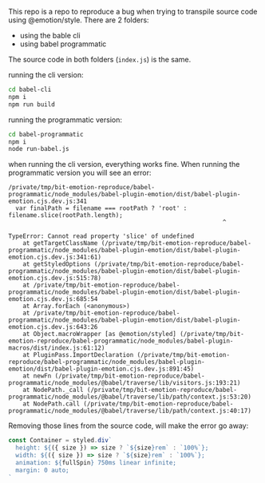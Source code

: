 This repo is a repo to reproduce a bug when trying to transpile source code using @emotion/style.
There are 2 folders:
* using the bable cli
* using babel programmatic

The source code in both folders (`index.js`) is the same.

running the cli version:
```bash
cd babel-cli
npm i
npm run build
```

running the programmatic version:
```bash
cd babel-programmatic
npm i
node run-babel.js
```

when running the cli version, everything works fine.
When running the programmatic version you will see an error:
```
/private/tmp/bit-emotion-reproduce/babel-programmatic/node_modules/babel-plugin-emotion/dist/babel-plugin-emotion.cjs.dev.js:341
  var finalPath = filename === rootPath ? 'root' : filename.slice(rootPath.length);
                                                            ^

TypeError: Cannot read property 'slice' of undefined
    at getTargetClassName (/private/tmp/bit-emotion-reproduce/babel-programmatic/node_modules/babel-plugin-emotion/dist/babel-plugin-emotion.cjs.dev.js:341:61)
    at getStyledOptions (/private/tmp/bit-emotion-reproduce/babel-programmatic/node_modules/babel-plugin-emotion/dist/babel-plugin-emotion.cjs.dev.js:515:78)
    at /private/tmp/bit-emotion-reproduce/babel-programmatic/node_modules/babel-plugin-emotion/dist/babel-plugin-emotion.cjs.dev.js:685:54
    at Array.forEach (<anonymous>)
    at /private/tmp/bit-emotion-reproduce/babel-programmatic/node_modules/babel-plugin-emotion/dist/babel-plugin-emotion.cjs.dev.js:643:26
    at Object.macroWrapper [as @emotion/styled] (/private/tmp/bit-emotion-reproduce/babel-programmatic/node_modules/babel-plugin-macros/dist/index.js:61:12)
    at PluginPass.ImportDeclaration (/private/tmp/bit-emotion-reproduce/babel-programmatic/node_modules/babel-plugin-emotion/dist/babel-plugin-emotion.cjs.dev.js:891:45)
    at newFn (/private/tmp/bit-emotion-reproduce/babel-programmatic/node_modules/@babel/traverse/lib/visitors.js:193:21)
    at NodePath._call (/private/tmp/bit-emotion-reproduce/babel-programmatic/node_modules/@babel/traverse/lib/path/context.js:53:20)
    at NodePath.call (/private/tmp/bit-emotion-reproduce/babel-programmatic/node_modules/@babel/traverse/lib/path/context.js:40:17)
```

Removing those lines from the source code, will make the error go away:
```js
const Container = styled.div`
  height: ${({ size }) => size ? `${size}rem` : `100%`};
  width: ${({ size }) => size ? `${size}rem` : `100%`};
  animation: ${fullSpin} 750ms linear infinite;
  margin: 0 auto;
`
```